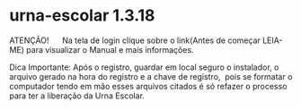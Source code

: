 # urna-escolar 1.3.18

ATENÇÃO!     
Na tela de login clique sobre o link(Antes de começar LEIA-ME) para visualizar o Manual e mais informações.

Dica Importante: Após o registro, guardar em local seguro o instalador, o arquivo gerado na hora do registro e a chave de registro, 
pois se formatar o computador tendo em mão esses arquivos citados é só refazer o processo para ter a liberação da Urna Escolar.
